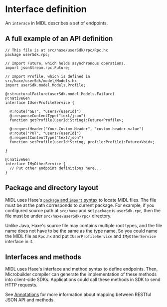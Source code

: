 # Interface definition

An `interace` in MIDL describes a set of endpoints.

## A full example of an API definition

    // This file is at src/haxe/userSdk/rpc/Rpc.hx
    package userSdk.rpc;

    // Import Future, which holds asynchronous operations.
    import jsonStream.rpc.Future;

    // Import Profile, which is defined in src/haxe/userSdk/model/Models.hx
    import userSdk.model.Models.Profile;

    @:structuralFailure(userSdk.model.Models.Failure)
    @:nativeGen
    interface IUserProfileService {

      @:route("GET", "users/{userId}")
      @:responseContentType("text/json")
      function getProfile(userId:String):Future<Profile>;

      @:requestHeader("Your-Custom-Header", "custom-header-value")
      @:route("PUT", "users/{userId}")
      @:requestContentType("text/json")
      function setProfile(userId:String, profile:Profile):Future<Void>;

    }

    @:nativeGen
    interface IMyOtherService {
      // Put other endpoint definitions here...
    }

## Package and directory layout

MIDL uses Haxe's [`package` and `import` syntax](http://haxe.org/manual/type-system-import.html) to locate MIDL files.
The file must be at the path corresponds to current package.
For example,
if you configured source path at `src/haxe` and set `package` is `userSdk.rpc`,
then the file must be under `src/haxe/userSdk/rpc/` directory.

Unlike Java, Haxe's source file may contains multiple root types,
and the file name does not have to be the same as the type name.
So you could name the MIDL file as `Rpc.hx` and put `IUserProfileService` and `IMyOtherService` interface in it.

## Interfaces and methods

MIDL uses Haxe's interface and method syntax to define endpoints.
Then, Microbuilder compiler can generate the implementation of these methods into client-side SDKs.
Applications could call these methods in SDK to send HTTP requests.

See [Annotations](4-annotations.html) for more information about mapping between RESTful JSON API and methods.
